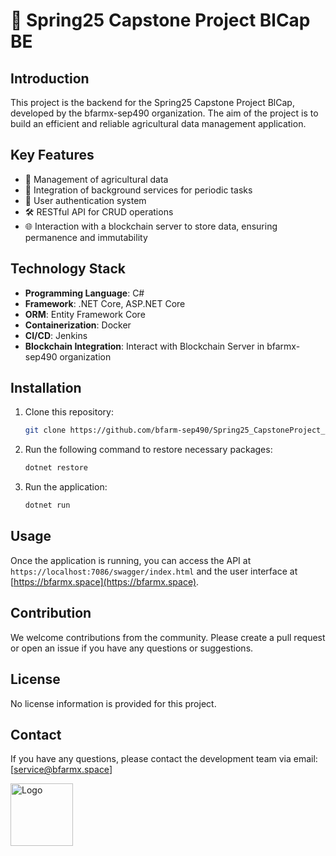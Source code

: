 # 🌱 Spring25 Capstone Project BlCap BE

## Introduction
This project is the backend for the Spring25 Capstone Project BlCap, developed by the bfarmx-sep490 organization. The aim of the project is to build an efficient and reliable agricultural data management application.

## Key Features
- 🌾 Management of agricultural data
- 🔄 Integration of background services for periodic tasks
- 🔐 User authentication system
- 🛠️ RESTful API for CRUD operations
- 🌐 Interaction with a blockchain server to store data, ensuring permanence and immutability

## Technology Stack
- **Programming Language**: C# 
- **Framework**: .NET Core, ASP.NET Core
- **ORM**: Entity Framework Core
- **Containerization**: Docker
- **CI/CD**: Jenkins
- **Blockchain Integration**: Interact with Blockchain Server in bfarmx-sep490 organization

## Installation
1. Clone this repository:
   ```bash
   git clone https://github.com/bfarm-sep490/Spring25_CapstoneProject_BlCap_BE.git
   ```
2. Run the following command to restore necessary packages:
   ```bash
   dotnet restore
   ```
3. Run the application:
   ```bash
   dotnet run
   ```

## Usage
Once the application is running, you can access the API at `https://localhost:7086/swagger/index.html` and the user interface at [https://bfarmx.space](https://bfarmx.space).

## Contribution
We welcome contributions from the community. Please create a pull request or open an issue if you have any questions or suggestions.

## License
No license information is provided for this project.

## Contact
If you have any questions, please contact the development team via email: [service@bfarmx.space]

<img src="https://res.cloudinary.com/dwkgc6ibi/image/upload/v1744691563/LOGO_gkyptf.png" alt="Logo" width="100"/>
